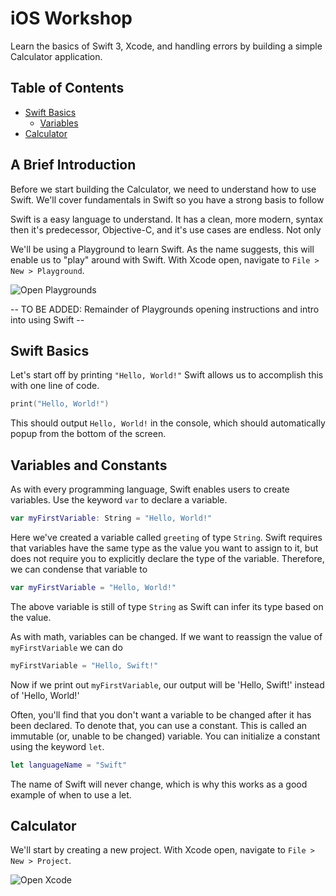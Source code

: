 # iOS Workshop
Learn the basics of Swift 3, Xcode, and handling errors by building a simple Calculator application.

## Table of Contents
- [Swift Basics](https://github.com/Meeshbhoombah/iOSWorkshop#swift-basics)
	- [Variables](#)
- [Calculator](#)

## A Brief Introduction
Before we start building the Calculator, we need to understand how to use Swift. We'll cover fundamentals in Swift so you have a strong basis to follow

Swift is a easy language to understand. It has a clean, more modern, syntax then it's predecessor, Objective-C, and it's use cases are endless. Not only

We'll be using a Playground to learn Swift. As the name suggests, this will enable us to "play" around with Swift. With Xcode open, navigate to `File > New > Playground`.

![Open Playgrounds]()

-- TO BE ADDED: Remainder of Playgrounds opening instructions and intro into using Swift --

## Swift Basics
Let's start off by printing `"Hello, World!"` Swift allows us to accomplish this with one line of code.
```Swift
print("Hello, World!")
```
This should output `Hello, World!` in the console, which should automatically popup from the bottom of the screen.

## Variables and Constants
As with every programming language, Swift enables users to create variables. Use the keyword `var` to declare a variable.
```Swift
var myFirstVariable: String = "Hello, World!"
```
Here we've created a variable called `greeting` of type `String`. Swift requires that variables have the same type as the value you want to assign to it, but does not require you to explicitly declare the type of the variable. Therefore, we can condense that variable to
```Swift
var myFirstVariable = "Hello, World!"
```
The above variable is still of type `String` as Swift can infer its type based on the value.

As with math, variables can be changed. If we want to reassign the value of `myFirstVariable` we can do
```Swift
myFirstVariable = "Hello, Swift!"
```
Now if we print out `myFirstVariable`, our output will be 'Hello, Swift!' instead of 'Hello, World!'

Often, you'll find that you don't want a variable to be changed after it has been declared. To denote that, you can use a constant. This is called an immutable (or, unable to be changed) variable. You can initialize a constant using the keyword `let`.
```Swift
let languageName = "Swift"
```
The name of Swift will never change, which is why this works as a good example of when to use a let.

## Calculator
We'll start by creating a new project. With Xcode open, navigate to `File > New > Project`.

![Open Xcode](https://github.com/Meeshbhoombah/iOSWorkshop/blob/master/Screenshots/CreateProject.png)
